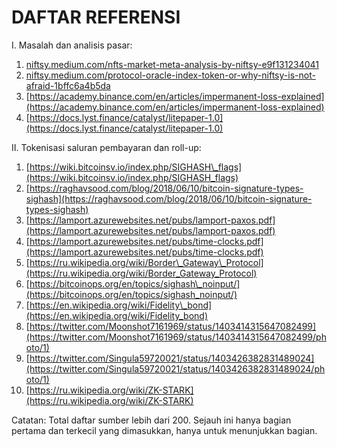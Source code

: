# DAFTAR REFERENSI

I. Masalah dan analisis pasar:

1. [niftsy.medium.com/nfts-market-meta-analysis-by-niftsy-e9f131234041](https://niftsy.medium.com/nfts-market-meta-analysis-by-niftsy-e9f131234041)
2. [niftsy.medium.com/protocol-oracle-index-token-or-why-niftsy-is-not-afraid-1bffc6a4b5da](https://niftsy.medium.com/protocol-oracle-index-token-or-why-niftsy-is-not-afraid-1bffc6a4b5da)
3. [https://academy.binance.com/en/articles/impermanent-loss-explained](https://academy.binance.com/en/articles/impermanent-loss-explained)
4. [https://docs.lyst.finance/catalyst/litepaper-1.0](https://docs.lyst.finance/catalyst/litepaper-1.0)

II. Tokenisasi saluran pembayaran dan roll-up:

1. [https://wiki.bitcoinsv.io/index.php/SIGHASH\_flags](https://wiki.bitcoinsv.io/index.php/SIGHASH_flags)
2. [https://raghavsood.com/blog/2018/06/10/bitcoin-signature-types-sighash](https://raghavsood.com/blog/2018/06/10/bitcoin-signature-types-sighash)
3. [https://lamport.azurewebsites.net/pubs/lamport-paxos.pdf](https://lamport.azurewebsites.net/pubs/lamport-paxos.pdf)
4. [https://lamport.azurewebsites.net/pubs/time-clocks.pdf](https://lamport.azurewebsites.net/pubs/time-clocks.pdf)
5. [https://ru.wikipedia.org/wiki/Border\_Gateway\_Protocol](https://ru.wikipedia.org/wiki/Border_Gateway_Protocol)
6. [https://bitcoinops.org/en/topics/sighash\_noinput/](https://bitcoinops.org/en/topics/sighash_noinput/)
7. [https://en.wikipedia.org/wiki/Fidelity\_bond](https://en.wikipedia.org/wiki/Fidelity_bond)
8. [https://twitter.com/Moonshot7161969/status/1403414315647082499](https://twitter.com/Moonshot7161969/status/1403414315647082499/photo/1)
9. [https://twitter.com/Singula59720021/status/1403426382831489024](https://twitter.com/Singula59720021/status/1403426382831489024/photo/1)
10. [https://ru.wikipedia.org/wiki/ZK-STARK](https://ru.wikipedia.org/wiki/ZK-STARK)

&#x20;Catatan: Total daftar sumber lebih dari 200. Sejauh ini hanya bagian pertama dan terkecil yang dimasukkan, hanya untuk menunjukkan bagian.
